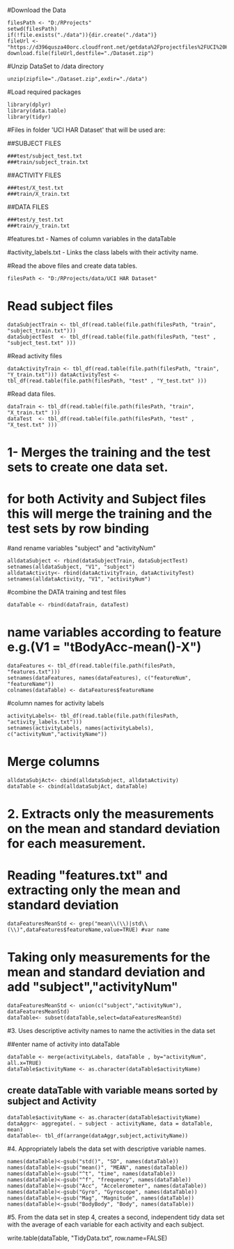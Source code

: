 #Download the Data

	filesPath <- "D:/RProjects"
	setwd(filesPath)
	if(!file.exists("./data")){dir.create("./data")}
	fileUrl <- "https://d396qusza40orc.cloudfront.net/getdata%2Fprojectfiles%2FUCI%20HAR%20Dataset.zip"
	download.file(fileUrl,destfile="./Dataset.zip")

#Unzip DataSet to /data directory

	unzip(zipfile="./Dataset.zip",exdir="./data")

#Load required packages

	library(dplyr)
	library(data.table)
	library(tidyr)

#Files in folder 'UCI HAR Dataset' that will be used are:

##SUBJECT FILES
	
	###test/subject_test.txt
	###train/subject_train.txt

##ACTIVITY FILES

	###test/X_test.txt
	###train/X_train.txt



##DATA FILES

	###test/y_test.txt
	###train/y_train.txt

#features.txt - Names of column variables in the dataTable

#activity_labels.txt - Links the class labels with their activity name.

#Read the above files and create data tables.

	filesPath <- "D:/RProjects/data/UCI HAR Dataset"

# Read subject files

	dataSubjectTrain <- tbl_df(read.table(file.path(filesPath, "train", "subject_train.txt")))
	dataSubjectTest  <- tbl_df(read.table(file.path(filesPath, "test" , "subject_test.txt" )))

#Read activity files

	dataActivityTrain <- tbl_df(read.table(file.path(filesPath, "train", "Y_train.txt"))) dataActivityTest <- tbl_df(read.table(file.path(filesPath, "test" , "Y_test.txt" )))

#Read data files.

	dataTrain <- tbl_df(read.table(file.path(filesPath, "train", "X_train.txt" )))
	dataTest  <- tbl_df(read.table(file.path(filesPath, "test" , "X_test.txt" )))

# 1- Merges the training and the test sets to create one data set.

# for both Activity and Subject files this will merge the training and the test sets by row binding 

#and rename variables "subject" and "activityNum"

	alldataSubject <- rbind(dataSubjectTrain, dataSubjectTest)
	setnames(alldataSubject, "V1", "subject")
	alldataActivity<- rbind(dataActivityTrain, dataActivityTest)
	setnames(alldataActivity, "V1", "activityNum")

#combine the DATA training and test files

	dataTable <- rbind(dataTrain, dataTest)

# name variables according to feature e.g.(V1 = "tBodyAcc-mean()-X")

	dataFeatures <- tbl_df(read.table(file.path(filesPath, "features.txt")))
	setnames(dataFeatures, names(dataFeatures), c("featureNum", "featureName"))
	colnames(dataTable) <- dataFeatures$featureName

#column names for activity labels

	activityLabels<- tbl_df(read.table(file.path(filesPath, "activity_labels.txt")))
	setnames(activityLabels, names(activityLabels), c("activityNum","activityName"))

# Merge columns

	alldataSubjAct<- cbind(alldataSubject, alldataActivity)
	dataTable <- cbind(alldataSubjAct, dataTable)

# 2. Extracts only the measurements on the mean and standard deviation for each measurement.

# Reading "features.txt" and extracting only the mean and standard deviation

	dataFeaturesMeanStd <- grep("mean\\(\\)|std\\(\\)",dataFeatures$featureName,value=TRUE) #var name

# Taking only measurements for the mean and standard deviation and add "subject","activityNum"

	dataFeaturesMeanStd <- union(c("subject","activityNum"), dataFeaturesMeanStd)
	dataTable<- subset(dataTable,select=dataFeaturesMeanStd) 


#3. Uses descriptive activity names to name the activities in the data set

##enter name of activity into dataTable

	dataTable <- merge(activityLabels, dataTable , by="activityNum", all.x=TRUE)
	dataTable$activityName <- as.character(dataTable$activityName)

## create dataTable with variable means sorted by subject and Activity

	dataTable$activityName <- as.character(dataTable$activityName)
	dataAggr<- aggregate(. ~ subject - activityName, data = dataTable, mean) 
	dataTable<- tbl_df(arrange(dataAggr,subject,activityName))

#4. Appropriately labels the data set with descriptive variable names.

	names(dataTable)<-gsub("std()", "SD", names(dataTable))
	names(dataTable)<-gsub("mean()", "MEAN", names(dataTable))
	names(dataTable)<-gsub("^t", "time", names(dataTable))
	names(dataTable)<-gsub("^f", "frequency", names(dataTable))
	names(dataTable)<-gsub("Acc", "Accelerometer", names(dataTable))
	names(dataTable)<-gsub("Gyro", "Gyroscope", names(dataTable))
	names(dataTable)<-gsub("Mag", "Magnitude", names(dataTable))
	names(dataTable)<-gsub("BodyBody", "Body", names(dataTable))

#5. From the data set in step 4, creates a second, independent tidy data set with the average of each variable for each activity and each subject.

write.table(dataTable, "TidyData.txt", row.name=FALSE)